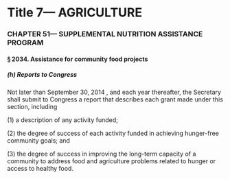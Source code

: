 
# Title 7— AGRICULTURE
### CHAPTER 51— SUPPLEMENTAL NUTRITION ASSISTANCE PROGRAM
#### § 2034. Assistance for community food projects
##### (h) Reports to Congress

Not later than September 30, 2014 , and each year thereafter, the Secretary shall submit to Congress a report that describes each grant made under this section, including

(1) a description of any activity funded;

(2) the degree of success of each activity funded in achieving hunger-free community goals; and

(3) the degree of success in improving the long-term capacity of a community to address food and agriculture problems related to hunger or access to healthy food.
